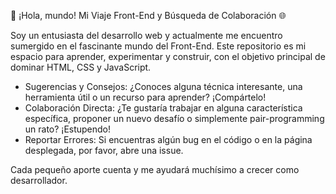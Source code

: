 🚀 ¡Hola, mundo! Mi Viaje Front-End y Búsqueda de Colaboración 🌐

Soy un entusiasta del desarrollo web y actualmente 
me encuentro sumergido en el fascinante mundo del 
Front-End. Este repositorio es mi espacio para 
aprender, experimentar y construir, con el 
objetivo principal de dominar HTML, CSS y JavaScript.

- Sugerencias y Consejos: ¿Conoces alguna técnica interesante, una herramienta útil o un recurso para aprender? ¡Compártelo!
- Colaboración Directa: ¿Te gustaría trabajar en alguna característica específica, proponer un nuevo desafío o simplemente pair-programming un rato? ¡Estupendo!
- Reportar Errores: Si encuentras algún bug en el código o en la página desplegada, por favor, abre una issue.

Cada pequeño aporte cuenta y me ayudará muchísimo a crecer como desarrollador.
